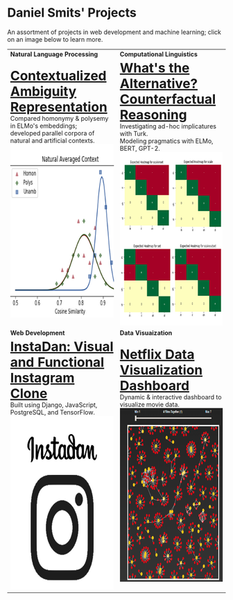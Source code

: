 # Daniel Smits' Projects

An assortment of projects in web development and machine learning; click on an image below to learn more. 

<table border="0" background="none" style="background: none;">
 <tr>
  <td><b>Natural Language Processing</b></td>
  <td><b>Computational Linguistics</b></td>
 </tr>
 <tr>
  <td>
     <b style="font-size:30px"><a href="ambiguity_rep/">Contextualized Ambiguity Representation</a></b>
     <br/>
     Compared homonymy & polysemy in ELMo's embeddings; <br/> developed parallel corpora of natural and artificial contexts. 
     <br/>
     <a href="ambiguity_rep/"><img alt="Ambiguity tile" src="ambiguity_rep/plots/tile.png" width="400px" height="400px"/></a>
   </td>
  <td>
     <b style="font-size:30px"><a href="rsa_alternatives/">What's the Alternative? Counterfactual Reasoning</a></b>
     <br/>
     Investigating ad-hoc implicatures with Turk. <br/> Modeling pragmatics with ELMo, BERT, GPT-2. 
     <br/>
     <a href="rsa_alternatives/"><img alt="Alternative tile", src="rsa_alternatives/expected/tile.jpg" width="400px" height="400px"/></a>
  </td>
 </tr>
 <tr>
  <td><b>Web Development</b></td>
  <td><b>Data Visuaization</b></td>
 </tr>
 <tr>
  <td>
      <b style="font-size:30px"><a href="instadan/">InstaDan: Visual and Functional Instagram Clone </a></b>
      <br/>
      Built using Django, JavaScript, PostgreSQL, and TensorFlow. 
     <br/>
      <a href="instadan/"><img alt="InstaDan tile", src="instadan/visual/tile.jpg" width="400px" height="400px"/></a>
   </td>
   <td>
     <b style="font-size:30px"><a href="netflix_viz/">Netflix Data Visualization Dashboard</a></b>
     <br/>
     Dynamic & interactive dashboard to visualize movie data.
     <br/>
     <a href="netflix_viz/"><img alt="Netflix tile" src="netflix_viz/data/tile.png" width="400px" height="400px"/></a>
   </td>
 </tr>
 
</table>
